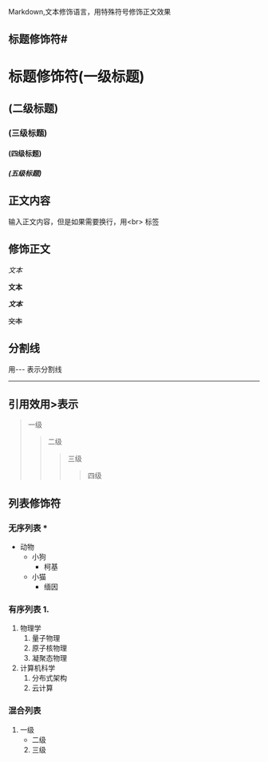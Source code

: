 Markdown,文本修饰语言，用特殊符号修饰正文效果<br>


## 标题修饰符\#

# 标题修饰符(一级标题)
## (二级标题)
### (三级标题)
#### (四级标题)
##### (五级标题)


## 正文内容

 输入正文内容，但是如果需要换行，用\<br\> 标签

## 修饰正文

 *文本*

 **文本**

 ***文本***

 ~~文本~~

 ## 分割线
  用\-\-\- 表示分割线

---

## 引用效用\>表示
> 一级
>> 二级
>>> 三级
>>>> 四级

## 列表修饰符
### 无序列表 \*
* 动物
  * 小狗
    * 柯基
  * 小猫
    * 缅因

### 有序列表 1.
1. 物理学
   1. 量子物理
   2. 原子核物理
   3. 凝聚态物理
2. 计算机科学
   1. 分布式架构
   2. 云计算

### 混合列表
1. 一级
   * 二级
    2. 三级
